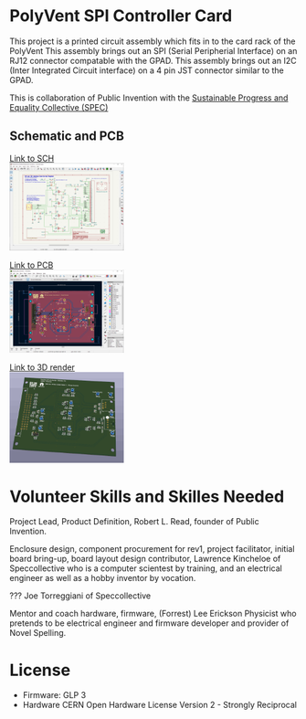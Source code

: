 # PolyVent SPI Controller Card
This project is a printed circuit assembly which fits in to the card rack of the PolyVent
This assembly brings out an SPI (Serial Peripherial Interface) on an RJ12 connector compatable with the GPAD.
This assembly brings out an I2C (Inter Integrated Circuit interface) on a 4 pin JST connector similar to the GPAD.

This is collaboration of Public Invention with the [Sustainable Progress and Equality Collective (SPEC)](https://www.specollective.org/#:~:text=The%20Sustainable%20Progress%20and%20Equality,be%20catalysts%20for%20positive%20change.)


## Schematic and PCB
<a href="SCH_PolyVent_SPI_Controller.gif" >Link to SCH  <br>
<img src="SCH_PolyVent_SPI_Controller.gif" width="200"  />
</a>


<a href="PCB_PolyVent_SPI_Controller.gif" >Link to PCB  <br>
<img src="PCB_PolyVent_SPI_Controller.gif" width="200"  />
</a>


<a href="PCB_3D.gif" >Link to 3D render  <br>
<img src="PCB_3D.gif" width="200"  />
</a>



# Volunteer Skills and Skilles Needed

Project Lead, Product Definition, Robert L. Read, founder of Public Invention.

Enclosure design, component procurement for rev1, project facilitator, initial board bring-up, board layout design contributor, Lawrence Kincheloe of Speccollective who is a computer scientest by training, and an electrical engineer as well as a hobby inventor by vocation. 

???  Joe Torreggiani of Speccollective

Mentor and coach hardware, firmware, (Forrest) Lee Erickson Physicist who pretends to be electrical engineer and firmware developer and provider of Novel Spelling.


# License

* Firmware: GLP 3
* Hardware CERN Open Hardware License Version 2 - Strongly Reciprocal


